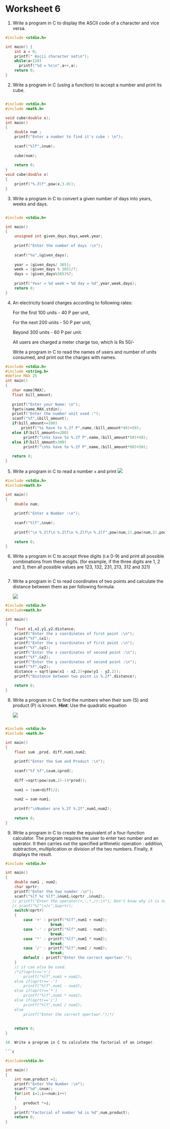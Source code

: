 # Worksheet 6  

1. Write a program in C to display the ASCII code of a character and vice versa.

```c
#include <stdio.h>

int main() {
    int a = 0;
    printf(" Ascii character set\n");
    while(a<128)
      printf("%d = %c\n",a++,a);
    return 0;
}
```

2. Write a program in C (using a function) to accept a number and print its cube.
```c

#include <stdio.h>
#include <math.h>

void cube(double x);
int main() 
{
    double num ;
	printf("Enter a number to find it's cube : \n");
	
	scanf("%lf",&num);
	
	cube(num);
	
	return 0;
}
void cube(double x)
{
    printf("%.3lf",pow(x,3.0));
}

```

3. Write a program in C to convert a given number of days into years, weeks and days.

```C

#include <stdio.h>

int main()
{
	unsigned int given_days,days,week,year;
	
	printf("Enter the number of days :\n");
	
	scanf("%u",&given_days);
	
	year = (given_days/ 365);
	week = (given_days % 365)/7;
	days = (given_days%365)%7;
	
	printf("Year = %d week = %d day = %d",year,week,days);
	return 0;
}
```

4. An electricity board charges according to following rates:

   For the first 100 units - 40 P per unit,

   For the next 200 units - 50 P per unit,

   Beyond 300 units - 60 P per unit.

   All users are charged a meter charge too, which is Rs 50/-

   Write a program in C to read the names of users and number of units consumed, and print out the charges with names.
   
 ```c  
#include <stdio.h> 
#include <string.h>
#define MAX 25 
int main() 
{ 
    char name[MAX]; 
    float bill_amount;
  
    printf("Enter your Name: \n"); 
    fgets(name,MAX,stdin); 
    printf("Enter the number unit used :");
    scanf("%f",&bill_amount);
    if(bill_amount<=100)
        printf("%s have to %.2f P",name,(bill_amount*40)+50);
    else if(bill_amount<=200)
         printf("\n%s have to %.2f P",name,(bill_amount*50)+50);
    else if(bill_amount>300)
         printf("\n%s have to %.2f P",name,(bill_amount*60)+50);
  
    return 0; 
} 
```

5. Write a program in C to read a number `x` and print ![](https://latex.codecogs.com/gif.latex?$$x^2,x^3,x^4,x^5$$)

```c
#include <stdio.h>
#include<math.h>

int main() 
{
    double num;
    
    printf("Enter a Number :\n");
    
    scanf("%lf",&num);
    
    printf("\n %.2lf\n %.2lf\n %.2lf\n %.2lf",pow(num,2),pow(num,3),pow(num,4),pow(num,5));
    
	return 0;
}
```

6. Write a program in C to accept three digits (i.e 0-9) and print all possible combinations from these digits. (for example, if the        three digits are 1, 2 and 3, then all possible values are 123, 132, 231, 213, 312 and 321)

```c


```

7. Write a program in C to read coordinates of two points and calculate the distance between them as per following formula:

   ![](https://latex.codecogs.com/gif.latex?$d=\sqrt{(x_2-x_1)^2+(y_2-y_1)^2}$)
   
```c
#include <stdio.h>
#include<math.h>

int main() 
{
	float x1,x2,y1,y2,distance;
	printf("Enter the x coordinates of first point :\n");
	scanf("%f",&x1);
    printf("Enter the y coordinates of first point :\n");
	scanf("%f",&y1);
	printf("Enter the x coordinates of second point :\n");
	scanf("%f",&x2);
	printf("Enter the y coordinates of second point :\n");
	scanf("%f",&y2);
	distance = sqrt(pow(x1 - x2,2)+pow(y1 - y2,2));
	printf("Distance between two point is %.2f",distance);
	
	return 0;
}
```

8. Write a program in C to find the numbers when their sum (S) and product (P) is known. **Hint**: Use the quadratic equation

   ![](https://latex.codecogs.com/gif.latex?$x^2-Sx+P$)
   
```c   

#include <stdio.h>
#include <math.h>

int main() 
{
	float sum ,prod, diff,num1,num2;
	
	printf("Enter the Sum and Product :\n");
	
	scanf("%f %f",&sum,&prod);
	
	diff =sqrt(pow(sum,2)-(4*prod));
	
	num1 = (sum+diff)/2;
	
	num2 = sum-num1;
	
	printf("\nNumber are %.2f %.2f",num1,num2);
	
	return 0;
}
```

9. Write a program in C to create the equivalent of a four-function calculator. The program requires the user to enter two number and an    operator. It then carries out the specified arithmetic operation : addition, subtraction, multiplication or division of the two          numbers. Finally, it displays the result.

```c
#include <stdio.h>

int main() 
{
    double num1 , num2;
    char oprtr;
    printf("Enter the two numder :\n");
    scanf("%lf %c %lf",&num1,&oprtr ,&num2);
   // printf("Enter the operator(+,-,*,/):\n"); Don't know why it is not workking.
   // scanf("%[^\n]c",&oprtr);
    switch(oprtr)
    {
        case '+' : printf("%lf",num1 + num2);
                    break;
        case '-' : printf("%lf",num1 - num2);
                    break;
        case '*' : printf("%lf",num1 * num2);
                    break;                    
        case '/' : printf("%lf",num1 / num2);
                    break;
        default : printf("Enter the correct opertaor.");   
    } 
    // it can also be used.
    /*if(oprtr=='+')
        printf("%lf",num1 + num2);
    else if(oprtr=='-')
        printf("%lf",num1 - num2);
    else if(oprtr=='*')
        printf("%lf",num1 * num2);
    else if(oprtr=='/')
        printf("%lf",num1 / num2);
    else
        printf("Enter the correct opertaor.");*/
        
    
	return 0;
}

10. Write a program in C to calculate the factorial of an integer.

```c

#include<stdio.h>

int main()
{
	int num,product =1;
	printf("Enter the Number :\n");
	scanf("%d",&num);
	for(int i=1;i<=num;i++)
	{
		product *=i;
	}
	printf("Factorial of number %d is %d",num,product);
	return 0;
}	
